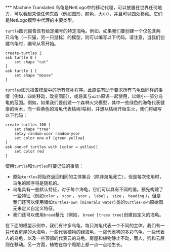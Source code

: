 ﻿*** Machine Translated
乌龟是NetLogo中的移动代理，可以放置在世界任何地方，可以看起来像任何东西（例如图形，颜色，大小），并且可以四处移动。它们是NetLogo模型中代理的主要类型。

`turtle`图元报告具有给定编号的特定海龟。例如，如果我们要创建一个仅包含两只乌龟（一只猫，另一只鼠标）的模型，则可以编写以下代码。请注意，当我们创建乌龟时，编号从零开始。



```
create-turtles 2
ask turtle 0 [
	set shape "cat"
]
ask turtle 1 [
	set shape "mouse"
]
```


`turtles`图元报告模型中的所有修补程序。此原语有助于要求所有乌龟做同样的事情（例如，四处移动，改变图形），或将其与`with`原语一起使用，以缩小一部分乌龟的范围。例如，如果我们要创建一个森林火灾模型，其中一些绿色的海龟代表健康的树木，而一些黄色的海龟代表枯树/枯树，并想从枯树开始生火，我们将编写以下代码：



```
create turtles 100 [
	set shape "tree"
	setxy random-xcor random-ycor
	set color one-of [green yellow]
]
ask one-of turtles with [color = yellow][
	set color red
]
```


使用`turtle`和`turtles`时要记住的事情：

- 原始`turtles`将始终返回相同的主体集合（除非海龟死亡），但是每次使用时，乌龟的顺序将是随机的。
- 乌龟具有一些默认特征，对于每个海龟，它们可以具有不同的值。预先构建了一些特征（例如`color` ， `xcor` ， `ycor` ， `label` ， `size` ， `heading` ），但是我们还可以使用诸如`turtles-own [minerals water]`类的`turtles-own`原始图元来定义自定义特征。
- 我们还可以使用`breed`基元（例如， `breed [trees tree]`创建自定义的海龟。


在下面的模型示例中，我们有许多乌龟，每只海龟代表一个不同的主体。我们有一只代表房屋的大海龟，一些代表植物的绿海龟，一些代表狗的多彩乌龟，一些代表人的乌龟，以及一些顶部的代表云的乌龟。房屋和植物静止不动，而人，狗和云层则在移动。另一方面，植物在每个周期上都一点一点地生长。